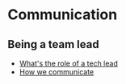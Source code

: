 Communication 
========================

## Being a team lead 
- [What's the role of a tech lead](https://hackernoon.com/whats-the-role-of-a-tech-lead-7725b47104b7)
- [How we communicate](https://basecamp.com/guides/how-we-communicate)
